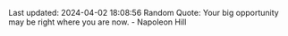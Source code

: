 Last updated: 2024-04-02 18:08:56
Random Quote: Your big opportunity may be right where you are now. - Napoleon Hill